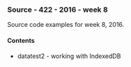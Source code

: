 ### Source - 422 - 2016 - week 8

Source code examples for week 8, 2016.

#### Contents
* datatest2 - working with IndexedDB
